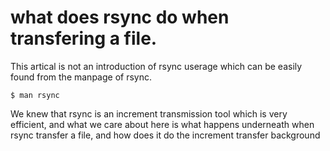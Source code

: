 # what does rsync do when transfering a file.

This artical is not an introduction of rsync userage which can be easily found from the manpage of rsync. 
```
$ man rsync
```
We knew that rsync is an increment transmission tool which is very efficient, and what we care about here is what happens underneath 
when rsync transfer a file, and how does it do the increment transfer background
